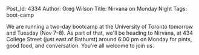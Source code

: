 Post_Id: 4334
Author: Greg Wilson
Title: Nirvana on Monday Night
Tags: boot-camp

<p>We are running a two-day bootcamp at the University of Toronto tomorrow and Tuesday (Nov 7-8). As part of that, we'll be heading to Nirvana, at 434 College Street (just east of Bathurst) around 6:00 pm on Monday for pints, good food, and conversation. You're all welcome to join us.</p>

